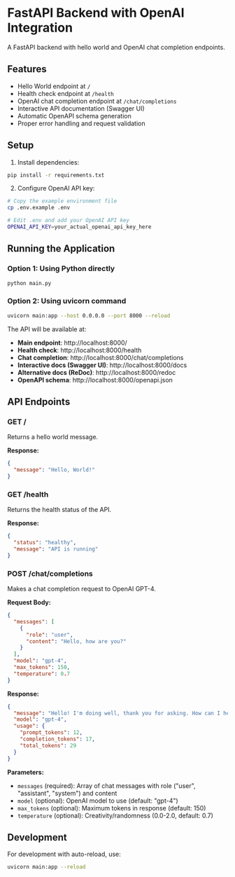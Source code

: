 # FastAPI Backend with OpenAI Integration

A FastAPI backend with hello world and OpenAI chat completion endpoints.

## Features

- Hello World endpoint at `/`
- Health check endpoint at `/health`
- OpenAI chat completion endpoint at `/chat/completions`
- Interactive API documentation (Swagger UI)
- Automatic OpenAPI schema generation
- Proper error handling and request validation

## Setup

1. Install dependencies:
```bash
pip install -r requirements.txt
```

2. Configure OpenAI API key:
```bash
# Copy the example environment file
cp .env.example .env

# Edit .env and add your OpenAI API key
OPENAI_API_KEY=your_actual_openai_api_key_here
```

## Running the Application

### Option 1: Using Python directly
```bash
python main.py
```

### Option 2: Using uvicorn command
```bash
uvicorn main:app --host 0.0.0.0 --port 8000 --reload
```

The API will be available at:
- **Main endpoint**: http://localhost:8000/
- **Health check**: http://localhost:8000/health
- **Chat completion**: http://localhost:8000/chat/completions
- **Interactive docs (Swagger UI)**: http://localhost:8000/docs
- **Alternative docs (ReDoc)**: http://localhost:8000/redoc
- **OpenAPI schema**: http://localhost:8000/openapi.json

## API Endpoints

### GET /
Returns a hello world message.

**Response:**
```json
{
  "message": "Hello, World!"
}
```

### GET /health
Returns the health status of the API.

**Response:**
```json
{
  "status": "healthy",
  "message": "API is running"
}
```

### POST /chat/completions
Makes a chat completion request to OpenAI GPT-4.

**Request Body:**
```json
{
  "messages": [
    {
      "role": "user",
      "content": "Hello, how are you?"
    }
  ],
  "model": "gpt-4",
  "max_tokens": 150,
  "temperature": 0.7
}
```

**Response:**
```json
{
  "message": "Hello! I'm doing well, thank you for asking. How can I help you today?",
  "model": "gpt-4",
  "usage": {
    "prompt_tokens": 12,
    "completion_tokens": 17,
    "total_tokens": 29
  }
}
```

**Parameters:**
- `messages` (required): Array of chat messages with role ("user", "assistant", "system") and content
- `model` (optional): OpenAI model to use (default: "gpt-4")
- `max_tokens` (optional): Maximum tokens in response (default: 150)
- `temperature` (optional): Creativity/randomness (0.0-2.0, default: 0.7)

## Development

For development with auto-reload, use:
```bash
uvicorn main:app --reload
```